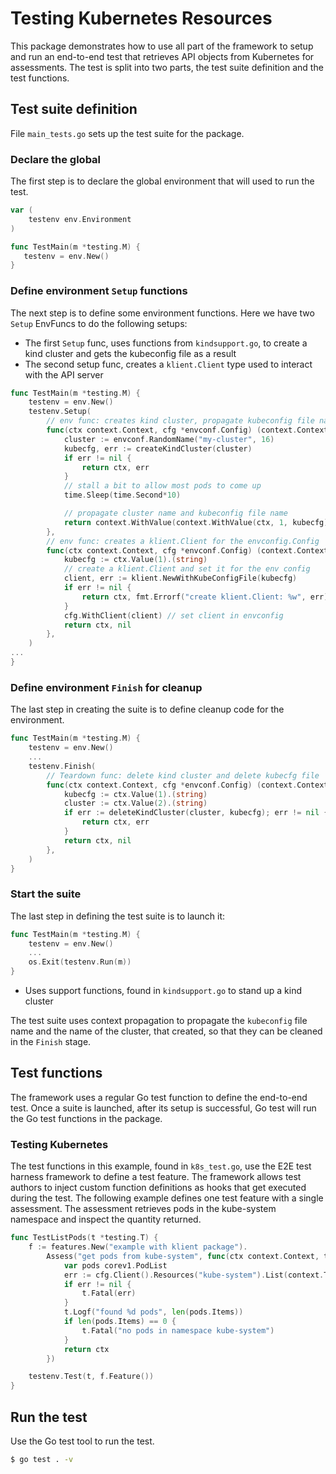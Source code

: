 # Testing Kubernetes Resources

This package demonstrates how to use all part of the framework to setup and run an
end-to-end test that retrieves API objects from Kubernetes for assessments.  The test
is split into two parts, the test suite definition and the test functions.

## Test suite definition
File `main_tests.go` sets up the test suite for the package.

### Declare the global 
The first step is to declare the global environment that will used to run the test.

```go
var (
	testenv env.Environment
)

func TestMain(m *testing.M) {
   testenv = env.New()
}
```

### Define environment `Setup` functions
The next step is to define some environment functions. Here we have two `Setup` EnvFuncs 
to do the following setups:
  * The first `Setup` func, uses functions from `kindsupport.go`, to create a kind cluster and gets the kubeconfig file as a result
  * The second setup func, creates a `klient.Client` type used to interact with the API server
```go
func TestMain(m *testing.M) {
	testenv = env.New()
	testenv.Setup(
		// env func: creates kind cluster, propagate kubeconfig file name
		func(ctx context.Context, cfg *envconf.Config) (context.Context, error) {
			cluster := envconf.RandomName("my-cluster", 16)
			kubecfg, err := createKindCluster(cluster)
			if err != nil {
				return ctx, err
			}
			// stall a bit to allow most pods to come up
			time.Sleep(time.Second*10)

			// propagate cluster name and kubeconfig file name
			return context.WithValue(context.WithValue(ctx, 1, kubecfg), 2, cluster), nil
		},
		// env func: creates a klient.Client for the envconfig.Config
		func(ctx context.Context, cfg *envconf.Config) (context.Context, error) {
			kubecfg := ctx.Value(1).(string)
			// create a klient.Client and set it for the env config
			client, err := klient.NewWithKubeConfigFile(kubecfg)
			if err != nil {
				return ctx, fmt.Errorf("create klient.Client: %w", err)
			}
			cfg.WithClient(client) // set client in envconfig
			return ctx, nil
		},
	)
...
}
```

### Define environment `Finish` for cleanup
The last step in creating the suite is to define cleanup code for the environment.

```go
func TestMain(m *testing.M) {
	testenv = env.New()
	...
	testenv.Finish(
        // Teardown func: delete kind cluster and delete kubecfg file
        func(ctx context.Context, cfg *envconf.Config) (context.Context, error) {
            kubecfg := ctx.Value(1).(string)
            cluster := ctx.Value(2).(string)
            if err := deleteKindCluster(cluster, kubecfg); err != nil {
                return ctx, err
            }
            return ctx, nil
        }, 
    )
}
```
### Start the suite
The last step in defining the test suite is to launch it:
```go
func TestMain(m *testing.M) {
	testenv = env.New()
	...
	os.Exit(testenv.Run(m))
}
```

* Uses support functions, found in `kindsupport.go` to stand up a kind cluster

The test suite  uses context propagation to propagate the `kubeconfig` file name and the name of the cluster, that created,
so that they can be cleaned in the `Finish` stage.

## Test functions
The framework uses a regular Go test function to define the end-to-end test.  Once a suite is launched, after its setup
is successful, Go test will run the Go test functions in the package.

### Testing Kubernetes
The test functions in this example, found in `k8s_test.go`, use the E2E test harness framework to define a test feature. The framework
allows test authors to inject custom function definitions as hooks that get executed during the test.  The following
example defines one test feature with a single assessment.  The assessment retrieves pods in the kube-system
namespace and inspect the quantity returned.

```go
func TestListPods(t *testing.T) {
	f := features.New("example with klient package").
		Assess("get pods from kube-system", func(ctx context.Context, t *testing.T, cfg *envconf.Config) context.Context {
			var pods corev1.PodList
			err := cfg.Client().Resources("kube-system").List(context.TODO(), &pods)
			if err != nil {
				t.Fatal(err)
			}
			t.Logf("found %d pods", len(pods.Items))
			if len(pods.Items) == 0 {
				t.Fatal("no pods in namespace kube-system")
			}
			return ctx
		})

	testenv.Test(t, f.Feature())
}
```

## Run the test
Use the Go test tool to run the test.

```bash
$ go test . -v
```
